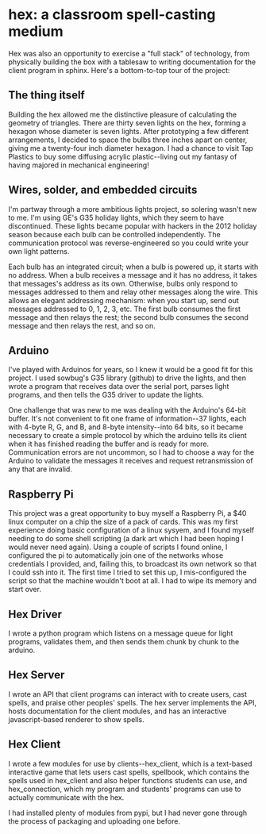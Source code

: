 hex: a classroom spell-casting medium
===

Hex was also an opportunity to exercise a "full stack" of technology, from 
physically building the box with a tablesaw to writing documentation for the 
client program in sphinx. Here's a bottom-to-top tour of the project:

The thing itself
----------------
Building the hex allowed me the distinctive pleasure of calculating the geometry
of triangles. There are thirty seven lights on the hex, forming a hexagon whose 
diameter is seven lights. After prototyping a few different arrangements, I 
decided to space the bulbs three inches apart on center, giving me a twenty-four
inch diameter hexagon. I had a chance to visit Tap Plastics to buy some diffusing 
acrylic plastic--living out my fantasy of having majored in mechanical engineering!

Wires, solder, and embedded circuits
------------------------------------
I'm partway through a more ambitious lights project, so solering wasn't new to me. I'm 
using GE's G35 holiday lights, which they seem to have discontinued. These lights became
popular with hackers in the 2012 holiday season because each bulb can be controlled 
independently. The communication protocol was reverse-engineered so you could write your
own light patterns. 

Each bulb has an integrated circuit; when a bulb is powered up, it starts with no address.
When a bulb receives a message and it has no address, it takes that messages's address 
as its own. Otherwise, bulbs only respond to messages addressed to them and relay other
messages along the wire. This allows an elegant addressing mechanism: when you start up, 
send out messages addressed to 0, 1, 2, 3, etc. The first bulb consumes the first message and
then relays the rest; the second bulb consumes the second message and then relays the rest,
and so on. 

Arduino
-------
I've played with Arduinos for years, so I knew it would be a good fit for this project. 
I used sowbug's G35 library (github) to drive the lights, and then wrote a program that 
receives data over the serial port, parses light programs, and then tells the G35 driver 
to update the lights. 

One challenge that was new to me was dealing with the Arduino's 64-bit buffer. It's not
convenient to fit one frame of information--37 lights, each with 4-byte R, G, and B, and 
8-byte intensity--into 64 bits, so it became necessary to create a simple protocol by 
which the arduino tells its client when it has finished reading the buffer and is ready 
for more. Communication errors are not uncommon, so I had to choose a way for the Arduino
to validate the messages it receives and request retransmission of any that are invalid.

Raspberry Pi
------------
This project was a great opportunity to buy myself a Raspberry Pi, a $40 linux
computer on a chip the size of a pack of cards. This was my first experience 
doing basic configuration of a linux sysyem, and I found myself needing to 
do some shell scripting (a dark art which I had been hoping I would never need again).
Using a couple of scripts I found online, I configured the pi to automatically 
join one of the networks whose credentials I provided, and, failing this, to broadcast
its own network so that I could ssh into it. The first time I tried to set this up, I 
mis-configured the script so that the machine wouldn't boot at all. I had to wipe its 
memory and start over. 

Hex Driver
----------
I wrote a python program which listens on a message queue for light programs, validates
them, and then sends them chunk by chunk to the arduino. 

Hex Server
----------
I wrote an API that client programs can interact with to create users, cast spells, 
and praise other peoples' spells. The hex server implements the API, hosts
documentation for the client modules, and has an interactive javascript-based 
renderer to show spells. 

Hex Client
----------
I wrote a few modules for use by clients--hex_client, which is a text-based 
interactive game that lets users cast spells, spellbook, which contains the 
spells used in hex_client and also helper functions students can use, and 
hex_connection, which my program and students' programs can use to actually
communicate with the hex.

I had installed plenty of modules from pypi, but I had never gone through the
process of packaging and uploading one before. 
